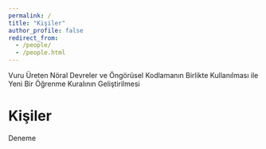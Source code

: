 ```yaml
---
permalink: /
title: "Kişiler"
author_profile: false
redirect_from: 
  - /people/
  - /people.html
---
```


Vuru Üreten Nöral Devreler ve Öngörüsel Kodlamanın Birlikte Kullanılması ile Yeni Bir Öğrenme Kuralının Geliştirilmesi

Kişiler
======
Deneme